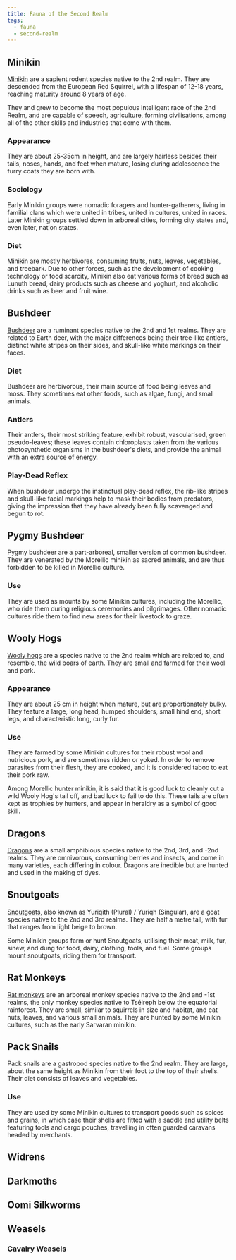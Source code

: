 ```yaml
---
title: Fauna of the Second Realm
tags:
  - fauna
  - second-realm
---
```

## Minikin
[Minikin](fauna/minikin.md) are a sapient rodent species native to the 2nd realm. They are descended from the European Red Squirrel, with a lifespan of 12-18 years, reaching maturity around 8 years of age.

They and grew to become the most populous intelligent race of the 2nd Realm, and are capable of speech, agriculture, forming civilisations, among all of the other skills and industries that come with them.
### Appearance
They are about 25-35cm in height, and are largely hairless besides their tails, noses, hands, and feet when mature, losing during adolescence the furry coats they are born with.
### Sociology
Early Minikin groups were nomadic foragers and hunter-gatherers, living in familial clans which were united in tribes, united in cultures, united in races. Later Minikin groups settled down in arboreal cities, forming city states and, even later, nation states.
### Diet
Minikin are mostly herbivores, consuming fruits, nuts, leaves, vegetables, and treebark. Due to other forces, such as the development of cooking technology or food scarcity, Minikin also eat various forms of bread such as Lunuth bread, dairy products such as cheese and yoghurt, and alcoholic drinks such as beer and fruit wine.
## Bushdeer
[Bushdeer](fauna/bushdeer.md) are a ruminant species native to the 2nd and 1st realms. They are related to Earth deer, with the major differences being their tree-like antlers, distinct white stripes on their sides, and skull-like white markings on their faces.
### Diet
Bushdeer are herbivorous, their main source of food being leaves and moss. They sometimes eat other foods, such as algae, fungi, and small animals.
### Antlers
Their antlers, their most striking feature, exhibit robust, vascularised, green pseudo-leaves; these leaves contain chloroplasts taken from the various photosynthetic organisms in the bushdeer's diets, and provide the animal with an extra source of energy.
### Play-Dead Reflex
When bushdeer undergo the instinctual play-dead reflex, the rib-like stripes and skull-like facial markings help to mask their bodies from predators, giving the impression that they have already been fully scavenged and begun to rot.
## Pygmy Bushdeer
Pygmy bushdeer are a part-arboreal, smaller version of common bushdeer. They are venerated by the Morellic minikin as sacred animals, and are thus forbidden to be killed in Morellic culture.
### Use
They are used as mounts by some Minikin cultures, including the Morellic, who ride them during religious ceremonies and pilgrimages. Other nomadic cultures ride them to find new areas for their livestock to graze.
## Wooly Hogs
[Wooly hogs](fauna/wooly-hogs.md) are a species native to the 2nd realm which are related to, and resemble, the wild boars of earth. They are small and farmed for their wool and pork.
### Appearance
They are about 25 cm in height when mature, but are proportionately bulky. They feature a large, long head, humped shoulders, small hind end, short legs, and characteristic long, curly fur.
### Use
They are farmed by some Minikin cultures for their robust wool and nutricious pork, and are sometimes ridden or yoked. In order to remove parasites from their flesh, they are cooked, and it is considered taboo to eat their pork raw.

Among Morellic hunter minikin, it is said that it is good luck to cleanly cut a wild Wooly Hog's tail off, and bad luck to fail to do this. These tails are often kept as trophies by hunters, and appear in heraldry as a symbol of good skill.
## Dragons
[Dragons](fauna/dragons.md) are a small amphibious species native to the 2nd, 3rd, and -2nd realms. They are omnivorous, consuming berries and insects, and come in many varieties, each differing in colour. Dragons are inedible but are hunted and used in the making of dyes.
## Snoutgoats
[Snoutgoats](fauna/snoutgoats.md), also known as Yuriqith (Plural) / Yuriqh (Singular), are a goat species native to the 2nd and 3rd realms. They are half a metre tall, with fur that ranges from light beige to brown.

Some Minikin groups farm or hunt Snoutgoats, utilising their meat, milk, fur, sinew, and dung for food, dairy, clothing, tools, and fuel. Some groups mount snoutgoats, riding them for transport.
## Rat Monkeys
[Rat monkeys](fauna/Treemice.md) are an arboreal monkey species native to the 2nd and -1st realms, the only monkey species native to Tséireph below the equatorial rainforest. They are small, similar to squirrels in size and habitat, and eat nuts, leaves, and various small animals. They are hunted by some Minikin cultures, such as the early Sarvaran minikin.
## Pack Snails
Pack snails are a gastropod species native to the 2nd realm. They are large, about the same height as Minikin from their foot to the top of their shells. Their diet consists of leaves and vegetables.
### Use
They are used by some Minikin cultures to transport goods such as spices and grains, in which case their shells are fitted with a saddle and utility belts featuring tools and cargo pouches, travelling in often guarded caravans headed by merchants.
## Widrens

## Darkmoths

## Oomi Silkworms

## Weasels

### Cavalry Weasels
